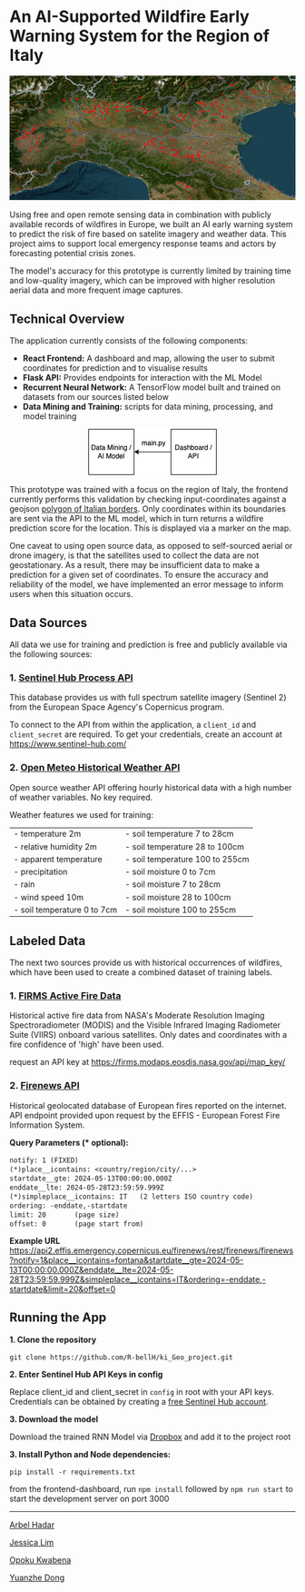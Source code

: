 # An AI-Supported Wildfire Early Warning System for the Region of Italy

![wildfire-header](header-img.png)

Using free and open remote sensing data in combination with publicly available records of wildfires in Europe, we built an AI early warning system to predict the risk of fire based on satelite imagery and weather data. This project aims to support local emergency response teams and actors by forecasting potential crisis zones.

The model's accuracy for this prototype is currently limited by training time and low-quality imagery, which can be improved with higher resolution aerial data and more frequent image captures.  

## Technical Overview

The application currently consists of the following components:

- **React Frontend:** A dashboard and map, allowing the user to submit coordinates for prediction and to visualise results
- **Flask API:** Provides endpoints for interaction with the ML Model
- **Recurrent Neural Network:** A TensorFlow model built and trained on datasets from our sources listed below
- **Data Mining and Training:** scripts for data mining, processing, and model training

<p align="center">
  <img src="app-diagram.png" alt="app-diagram">
</p>

This prototype was trained with a focus on the region of Italy, the frontend currently performs this validation by checking input-coordinates against a geojson [polygon of Italian borders](https://github.com/georgique/world-geojson). Only coordinates within its boundaries are sent via the API to the ML model, which in turn returns a wildfire prediction score for the location. This is displayed via a marker on the map.

One caveat to using open source data, as opposed to self-sourced aerial or drone imagery, is that the satellites used to collect the data are not geostationary. As a result, there may be insufficient data to make a prediction for a given set of coordinates. To ensure the accuracy and reliability of the model, we have implemented an error message to inform users when this situation occurs.

## Data Sources


All data we use for training and prediction is free and publicly available via the following sources:

### **1. [Sentinel Hub Process API](https://docs.sentinel-hub.com/api/latest/api/process)**

This database provides us with full spectrum satellite imagery (Sentinel 2) from the European Space Agency's Copernicus program.

To connect to the API from within the application, a `client_id` and `client_secret` are required. To get your credentials, create an account at https://www.sentinel-hub.com/

### **2\. [Open Meteo Historical Weather API](https://open-meteo.com/en/docs/historical-weather-api)**

Open source weather API offering hourly historical data with a high number of weather variables. No key required.

Weather features we used for training:

|                            |                            |
| -------------------------- | -------------------------- |
| - temperature 2m           | - soil temperature 7 to 28cm   |
| - relative humidity 2m     | - soil temperature 28 to 100cm |
| - apparent temperature     | - soil temperature 100 to 255cm |
| - precipitation            | - soil moisture 0 to 7cm      |
| - rain                     | - soil moisture 7 to 28cm     |
| - wind speed 10m           | - soil moisture 28 to 100cm   |
| - soil temperature 0 to 7cm| - soil moisture 100 to 255cm  |

## Labeled Data

The next two sources provide us with historical occurrences of wildfires, which have been used to create a combined dataset of training labels.

### **1\. [FIRMS Active Fire Data](https://firms.modaps.eosdis.nasa.gov/api/country/)**

Historical active fire data from NASA's Moderate Resolution Imaging Spectroradiometer (MODIS) and the Visible Infrared Imaging Radiometer Suite (VIIRS) onboard various satellites. Only dates and coordinates with a fire confidence of 'high' have been used.

request an API key at https://firms.modaps.eosdis.nasa.gov/api/map_key/

### **2\. [Firenews API](https://api2.effis.emergency.copernicus.eu/firenews/rest/firenews/firenews)**

Historical geolocated database of European fires reported on the internet. API endpoint provided upon request by the EFFIS - European Forest Fire Information System.

**Query Parameters (\* optional):**

```
notify: 1 (FIXED)
(*)place__icontains: <country/region/city/...>
startdate__gte: 2024-05-13T00:00:00.000Z
enddate__lte: 2024-05-28T23:59:59.999Z
(*)simpleplace__icontains: IT   (2 letters ISO country code)
ordering: -enddate,-startdate
limit: 20       (page size)
offset: 0       (page start from)
```

**Example URL**
https://api2.effis.emergency.copernicus.eu/firenews/rest/firenews/firenews?notify=1&place__icontains=fontana&startdate__gte=2024-05-13T00:00:00.000Z&enddate__lte=2024-05-28T23:59:59.999Z&simpleplace__icontains=IT&ordering=-enddate,-startdate&limit=20&offset=0

## Running the App

**1\. Clone the repository**

```
git clone https://github.com/R-bellH/ki_Geo_project.git
```

**2\. Enter Sentinel Hub API Keys in config**

Replace client_id and client_secret in `config` in root with your API keys. Credentials can be obtained by creating a [free Sentinel Hub account](https://www.sentinel-hub.com/).

**3\. Download the model**

Download the trained RNN Model via [Dropbox](https://www.dropbox.com/scl/fi/omrx9etvw01932h9yf5kl/wildfire_ews_model.h5?rlkey=o291s0e7wgljv1xi28yw4vfvk&st=5zrs44p7&dl=0) and add it to the project root

**3\. Install Python and Node dependencies:**

```
pip install -r requirements.txt
```

from the frontend-dashboard, run `npm install` followed by `npm run start` to start the development server on port 3000

---

[Arbel Hadar](https://github.com/R-bellH)

[Jessica Lim](https://github.com/jesslyw)

[Opoku Kwabena](https://github.com/IamNanaKOB)

[Yuanzhe Dong](https://github.com/tapdefenser)

